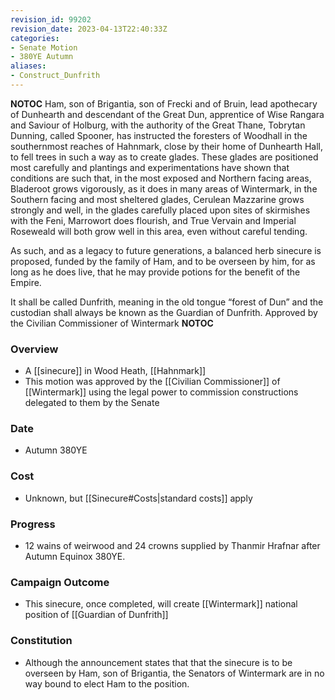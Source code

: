 ```yaml
---
revision_id: 99202
revision_date: 2023-04-13T22:40:33Z
categories:
- Senate Motion
- 380YE Autumn
aliases:
- Construct_Dunfrith
---
```



__NOTOC__
Ham, son of Brigantia, son of Frecki and of Bruin, lead apothecary of Dunhearth and descendant of the Great Dun, apprentice of Wise Rangara and Saviour of Holburg, with the authority of the Great Thane, Tobrytan Dunning, called Spooner, has instructed the foresters of Woodhall in the southernmost reaches of Hahnmark, close by their home of Dunhearth Hall, to fell trees in such a way as to create glades. These glades are positioned most carefully and plantings and experimentations have shown that conditions are such that, in the most exposed and Northern facing areas, Bladeroot grows vigorously, as it does in many areas of Wintermark, in the Southern facing and most sheltered glades, Cerulean Mazzarine grows strongly and well, in the glades carefully placed upon sites of skirmishes with the Feni, Marrowort does flourish, and True Vervain and Imperial Roseweald will both grow well in this area, even without careful tending.

As such, and as a legacy to future generations, a balanced herb sinecure is proposed, funded by the family of Ham, and to be overseen by him, for as long as he does live, that he may provide potions for the benefit of the Empire.

It shall be called Dunfrith, meaning in the old tongue “forest of Dun” and the custodian shall always be known as the Guardian of Dunfrith.
Approved by the Civilian Commissioner of Wintermark
__NOTOC__
### Overview
* A [[sinecure]] in Wood Heath, [[Hahnmark]]
* This motion was approved by the [[Civilian Commissioner]] of [[Wintermark]] using the legal power to commission constructions delegated to them by the Senate

### Date
* Autumn 380YE

### Cost
* Unknown, but [[Sinecure#Costs|standard costs]] apply

### Progress
* 12 wains of weirwood and 24 crowns supplied by Thanmir Hrafnar after Autumn Equinox 380YE.

### Campaign Outcome
* This sinecure, once completed, will create [[Wintermark]] national position of [[Guardian of Dunfrith]]

### Constitution
* Although the announcement states that that the sinecure is to be overseen by Ham, son of Brigantia, the Senators of Wintermark are in no way bound to elect Ham to the position.